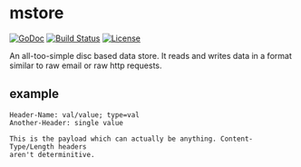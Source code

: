 # mstore

[![GoDoc](https://godoc.org/github.com/henderjon/mstore?status.svg)](https://godoc.org/github.com/henderjon/mstore)
[![Build Status](https://travis-ci.org/henderjon/mstore.svg?branch=master)](https://travis-ci.org/henderjon/mstore)
[![License](https://img.shields.io/badge/license-BSD--3%20Clause-blue.svg)](LICENSE.md)

An all-too-simple disc based data store. It reads and writes data in a format
similar to raw email or raw http requests.

## example

```
Header-Name: val/value; type=val
Another-Header: single value

This is the payload which can actually be anything. Content-Type/Length headers
aren't determinitive.
```


